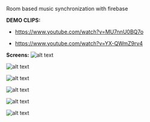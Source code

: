 Room based music synchronization with firebase 

**DEMO CLIPS:**

- https://www.youtube.com/watch?v=MU7nnU0BQ7o

- https://www.youtube.com/watch?v=YX-QWmZ9rv4

**Screens:**
![alt text](http://i.imgur.com/54H2jRd.png "Chill Queue View")

![alt text](http://i.imgur.com/dpNcoMU.png "Chill Queue View With Search")

![alt text](http://i.imgur.com/PNhh2hE.png "Chat In Queue View")

![alt text](http://i.imgur.com/zZvZl5c.png "Room List")

![alt text](http://i.imgur.com/Y0cpR68.png "Register")

![alt text](http://i.imgur.com/E1zSsgq.png "Login")

